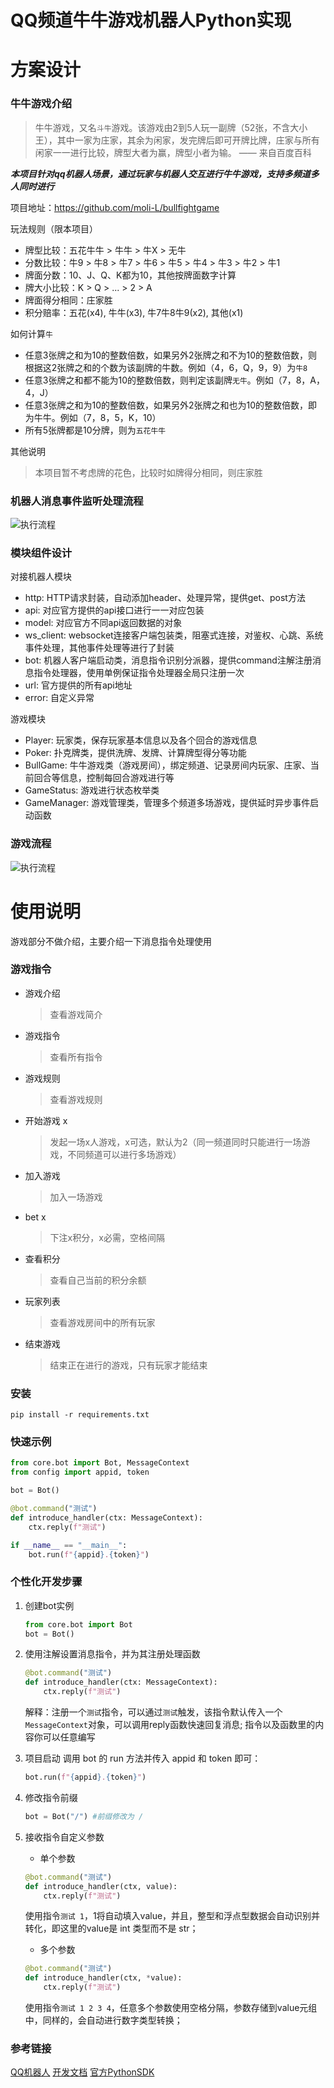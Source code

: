 # QQ频道牛牛游戏机器人Python实现


# 方案设计

### 牛牛游戏介绍

> 牛牛游戏，又名`斗牛`游戏。该游戏由2到5人玩一副牌（52张，不含大小王），其中一家为庄家，其余为闲家，发完牌后即可开牌比牌，庄家与所有闲家一一进行比较，牌型大者为赢，牌型小者为输。
>—— 来自百度百科

***本项目针对qq机器人场景，通过玩家与机器人交互进行牛牛游戏，支持多频道多人同时进行***

项目地址：https://github.com/moli-L/bullfightgame

玩法规则（限本项目）

- 牌型比较：五花牛牛 > 牛牛 > 牛X > 无牛
- 分数比较：牛9 > 牛8 > 牛7 > 牛6 > 牛5 > 牛4 > 牛3 > 牛2 > 牛1
- 牌面分数：10、J、Q、K都为10，其他按牌面数字计算
- 牌大小比较：K > Q > ... > 2 > A
- 牌面得分相同：庄家胜
- 积分赔率：五花(x4), 牛牛(x3), 牛7牛8牛9(x2), 其他(x1)

如何计算`牛`

- 任意3张牌之和为10的整数倍数，如果另外2张牌之和不为10的整数倍数，则根据这2张牌之和的个数为该副牌的牛数。例如（4，6，Q，9，9）为`牛8`
- 任意3张牌之和都不能为10的整数倍数，则判定该副牌`无牛`。例如（7，8，A，4，J）
- 任意3张牌之和为10的整数倍数，如果另外2张牌之和也为10的整数倍数，即为牛牛。例如（7，8，5，K，10）
- 所有5张牌都是10分牌，则为`五花牛牛`

其他说明

> 本项目暂不考虑牌的花色，比较时如牌得分相同，则庄家胜


### 机器人消息事件监听处理流程

![执行流程](doc/pic/执行流程.png)


### 模块组件设计

对接机器人模块

- http: HTTP请求封装，自动添加header、处理异常，提供get、post方法
- api: 对应官方提供的api接口进行一一对应包装
- model: 对应官方不同api返回数据的对象
- ws_client: websocket连接客户端包装类，阻塞式连接，对鉴权、心跳、系统事件处理，其他事件处理等进行了封装
- bot: 机器人客户端启动类，消息指令识别分派器，提供command注解注册消息指令处理器，使用单例保证指令处理器全局只注册一次
- url: 官方提供的所有api地址
- error: 自定义异常

游戏模块

- Player: 玩家类，保存玩家基本信息以及各个回合的游戏信息
- Poker: 扑克牌类，提供洗牌、发牌、计算牌型得分等功能
- BullGame: 牛牛游戏类（游戏房间），绑定频道、记录房间内玩家、庄家、当前回合等信息，控制每回合游戏进行等
- GameStatus: 游戏进行状态枚举类
- GameManager: 游戏管理类，管理多个频道多场游戏，提供延时异步事件启动函数


### 游戏流程


![执行流程](doc/pic/游戏流程.png)



# 使用说明

游戏部分不做介绍，主要介绍一下消息指令处理使用


### 游戏指令

- 游戏介绍
    > 查看游戏简介
- 游戏指令
    > 查看所有指令
- 游戏规则
    > 查看游戏规则
- 开始游戏 x
    > 发起一场x人游戏，x可选，默认为2（同一频道同时只能进行一场游戏，不同频道可以进行多场游戏）
- 加入游戏
    > 加入一场游戏
- bet x
    > 下注x积分，x必需，空格间隔
- 查看积分
    > 查看自己当前的积分余额
- 玩家列表
    > 查看游戏房间中的所有玩家
- 结束游戏
    > 结束正在进行的游戏，只有玩家才能结束


### 安装

```
pip install -r requirements.txt
```


### 快速示例

```python
from core.bot import Bot, MessageContext
from config import appid, token

bot = Bot()

@bot.command("测试")
def introduce_handler(ctx: MessageContext):
    ctx.reply(f"测试")

if __name__ == "__main__":
    bot.run(f"{appid}.{token}")
```


### 个性化开发步骤

1. 创建bot实例
    ```python
    from core.bot import Bot
    bot = Bot()
    ```

2. 使用注解设置消息指令，并为其注册处理函数
    ```python
    @bot.command("测试")
    def introduce_handler(ctx: MessageContext):
        ctx.reply(f"测试")
    ```
    解释：注册一个`测试`指令，可以通过`测试`触发，该指令默认传入一个`MessageContext`对象，可以调用reply函数快速回复消息;
    指令以及函数里的内容你可以任意编写

3. 项目启动
    调用 bot 的 run 方法并传入 appid 和 token 即可：
    ```python
    bot.run(f"{appid}.{token}")
    ```

4. 修改指令前缀
    ```python
    bot = Bot("/") #前缀修改为 /
    ```

5. 接收指令自定义参数
    - 单个参数
    ```python
    @bot.command("测试")
    def introduce_handler(ctx, value):
        ctx.reply(f"测试")
    ```
    使用指令`测试 1`，1将自动填入value，并且，整型和浮点型数据会自动识别并转化，即这里的value是 int 类型而不是 str；

    - 多个参数
    ```python
    @bot.command("测试")
    def introduce_handler(ctx, *value):
        ctx.reply(f"测试")
    ```
    使用指令`测试 1 2 3 4`，任意多个参数使用空格分隔，参数存储到value元组中，同样的，会自动进行数字类型转换；
    

### 参考链接

[QQ机器人](https://bot.q.qq.com/wiki/)
[开发文档](https://bot.q.qq.com/wiki/develop/api/)
[官方PythonSDK](https://bot.q.qq.com/wiki/develop/pythonsdk/)

